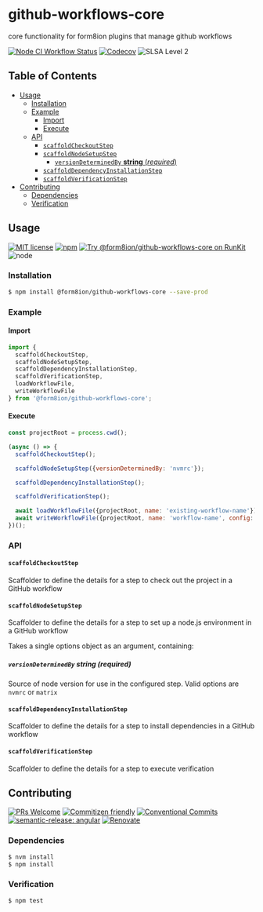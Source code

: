 # github-workflows-core

core functionality for form8ion plugins that manage github workflows

<!--status-badges start -->

[![Node CI Workflow Status][github-actions-ci-badge]][github-actions-ci-link]
[![Codecov][coverage-badge]][coverage-link]
![SLSA Level 2][slsa-badge]

<!--status-badges end -->

## Table of Contents

* [Usage](#usage)
  * [Installation](#installation)
  * [Example](#example)
    * [Import](#import)
    * [Execute](#execute)
  * [API](#api)
    * [`scaffoldCheckoutStep`](#scaffoldcheckoutstep)
    * [`scaffoldNodeSetupStep`](#scaffoldnodesetupstep)
      * [`versionDeterminedBy` __string__ (_required_)](#versiondeterminedby-string-required)
    * [`scaffoldDependencyInstallationStep`](#scaffolddependencyinstallationstep)
    * [`scaffoldVerificationStep`](#scaffoldverificationstep)
* [Contributing](#contributing)
  * [Dependencies](#dependencies)
  * [Verification](#verification)

## Usage

<!--consumer-badges start -->

[![MIT license][license-badge]][license-link]
[![npm][npm-badge]][npm-link]
[![Try @form8ion/github-workflows-core on RunKit][runkit-badge]][runkit-link]
![node][node-badge]

<!--consumer-badges end -->

### Installation

```sh
$ npm install @form8ion/github-workflows-core --save-prod
```

### Example

#### Import

```javascript
import {
  scaffoldCheckoutStep,
  scaffoldNodeSetupStep,
  scaffoldDependencyInstallationStep,
  scaffoldVerificationStep,
  loadWorkflowFile,
  writeWorkflowFile
} from '@form8ion/github-workflows-core';
```

#### Execute

```javascript
const projectRoot = process.cwd();

(async () => {
  scaffoldCheckoutStep();

  scaffoldNodeSetupStep({versionDeterminedBy: 'nvmrc'});

  scaffoldDependencyInstallationStep();

  scaffoldVerificationStep();

  await loadWorkflowFile({projectRoot, name: 'existing-workflow-name'});
  await writeWorkflowFile({projectRoot, name: 'workflow-name', config: {}});
})();
```

### API

#### `scaffoldCheckoutStep`

Scaffolder to define the details for a step to check out the project in a
GitHub workflow

#### `scaffoldNodeSetupStep`

Scaffolder to define the details for a step to set up a node.js environment in
a GitHub workflow

Takes a single options object as an argument, containing:

##### `versionDeterminedBy` __string__ (_required_)

Source of node version for use in the configured step. Valid options are `nvmrc`
or `matrix`

#### `scaffoldDependencyInstallationStep`

Scaffolder to define the details for a step to install dependencies in a GitHub
workflow

#### `scaffoldVerificationStep`

Scaffolder to define the details for a step to execute verification

## Contributing

<!--contribution-badges start -->

[![PRs Welcome][PRs-badge]][PRs-link]
[![Commitizen friendly][commitizen-badge]][commitizen-link]
[![Conventional Commits][commit-convention-badge]][commit-convention-link]
[![semantic-release: angular][semantic-release-badge]][semantic-release-link]
[![Renovate][renovate-badge]][renovate-link]

<!--contribution-badges end -->

### Dependencies

```sh
$ nvm install
$ npm install
```

### Verification

```sh
$ npm test
```

[PRs-link]: http://makeapullrequest.com

[PRs-badge]: https://img.shields.io/badge/PRs-welcome-brightgreen.svg

[commitizen-link]: http://commitizen.github.io/cz-cli/

[commitizen-badge]: https://img.shields.io/badge/commitizen-friendly-brightgreen.svg

[commit-convention-link]: https://conventionalcommits.org

[commit-convention-badge]: https://img.shields.io/badge/Conventional%20Commits-1.0.0-yellow.svg

[semantic-release-link]: https://github.com/semantic-release/semantic-release

[semantic-release-badge]: https://img.shields.io/badge/semantic--release-angular-e10079?logo=semantic-release

[renovate-link]: https://renovatebot.com

[renovate-badge]: https://img.shields.io/badge/renovate-enabled-brightgreen.svg?logo=renovatebot

[github-actions-ci-link]: https://github.com/form8ion/github-workflows-core/actions?query=workflow%3A%22Node.js+CI%22+branch%3Amaster

[github-actions-ci-badge]: https://img.shields.io/github/actions/workflow/status/form8ion/github-workflows-core/node-ci.yml.svg?branch=master&logo=github

[coverage-link]: https://codecov.io/github/form8ion/github-workflows-core

[coverage-badge]: https://img.shields.io/codecov/c/github/form8ion/github-workflows-core?logo=codecov

[license-link]: LICENSE

[license-badge]: https://img.shields.io/github/license/form8ion/github-workflows-core.svg?logo=opensourceinitiative

[npm-link]: https://www.npmjs.com/package/@form8ion/github-workflows-core

[npm-badge]: https://img.shields.io/npm/v/@form8ion/github-workflows-core?logo=npm

[runkit-link]: https://npm.runkit.com/@form8ion/github-workflows-core

[runkit-badge]: https://badge.runkitcdn.com/@form8ion/github-workflows-core.svg

[node-badge]: https://img.shields.io/node/v/@form8ion/github-workflows-core?logo=node.js

[slsa-badge]: https://slsa.dev/images/gh-badge-level2.svg
